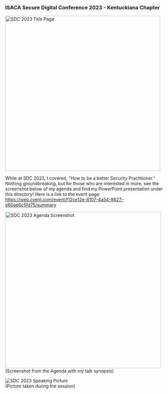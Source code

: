### ISACA Secure Digital Conference 2023 - Kentuckiana Chapter
<img width="494" alt="SDC 2023 Title Page" src="https://github.com/Seger-Steele/Speaking-Engagements/assets/154108600/71c72c16-deed-48ca-8f1b-f419c1bf6308">  

While at SDC 2023, I covered, "How to be a better Security Practitioner."  Nothing groundbreaking, but for those who are interested in more, see the screenshot below of my agenda and find my PowerPoint presentation under this directory!  Here is a link to the event page: https://web.cvent.com/event/f12ce12e-8107-4a54-8627-e60ae6c5fd75/summary <br>

<img width="497" alt="SDC 2023 Agenda Screenshot" src="https://github.com/Seger-Steele/Speaking-Engagements/assets/154108600/34962b74-0764-43fb-b2ca-ebb2f723dd5f">  <br>
(Screenshot from the Agenda with my talk synopsis)
<br>

![SDC 2023 Speaking Picture](https://github.com/Seger-Steele/Speaking-Engagements/assets/154108600/8e61f147-9198-4974-a318-f0770f5ca12a) <br>
(Picture taken during the session)
